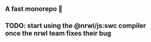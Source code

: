 ## A fast monorepo 🚀

## TODO: start using the @nrwl/js:swc compiler once the nrwl team fixes their bug
